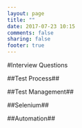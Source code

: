 ```yaml
---
layout: page
title: ""
date: 2017-07-23 10:15
comments: false
sharing: false
footer: true
---
```

#Interview Questions

##Test Process##

##Test Management##

##Selenium##

##Automation##
